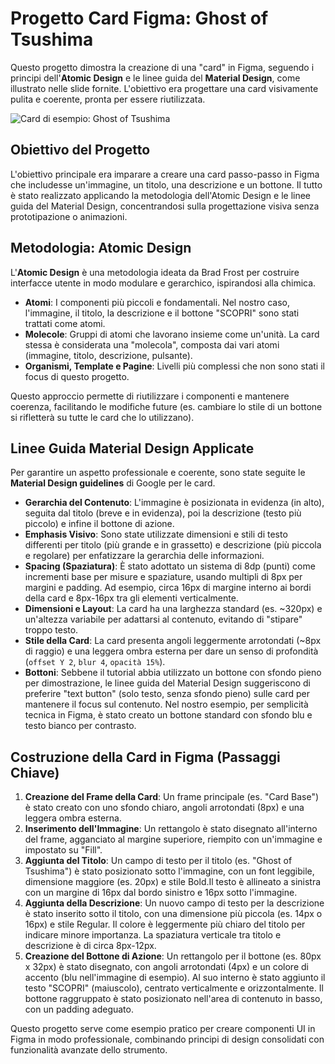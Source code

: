 # Progetto Card Figma: Ghost of Tsushima

Questo progetto dimostra la creazione di una "card" in Figma, seguendo i principi dell'**Atomic Design** e le linee guida del **Material Design**, come illustrato nelle slide fornite. L'obiettivo era progettare una card visivamente pulita e coerente, pronta per essere riutilizzata.

![Card di esempio: Ghost of Tsushima](../figma-card-react/public/card-figma.png)

## Obiettivo del Progetto

L'obiettivo principale era imparare a creare una card passo-passo in Figma che includesse un'immagine, un titolo, una descrizione e un bottone. Il tutto è stato realizzato applicando la metodologia dell'Atomic Design e le linee guida del Material Design, concentrandosi sulla progettazione visiva senza prototipazione o animazioni.

## Metodologia: Atomic Design

L'**Atomic Design** è una metodologia ideata da Brad Frost per costruire interfacce utente in modo modulare e gerarchico, ispirandosi alla chimica.

* **Atomi**: I componenti più piccoli e fondamentali. Nel nostro caso, l'immagine, il titolo, la descrizione e il bottone "SCOPRI" sono stati trattati come atomi.
* **Molecole**: Gruppi di atomi che lavorano insieme come un'unità. La card stessa è considerata una "molecola", composta dai vari atomi (immagine, titolo, descrizione, pulsante).
* **Organismi, Template e Pagine**: Livelli più complessi che non sono stati il focus di questo progetto.

Questo approccio permette di riutilizzare i componenti e mantenere coerenza, facilitando le modifiche future (es. cambiare lo stile di un bottone si rifletterà su tutte le card che lo utilizzano).

## Linee Guida Material Design Applicate

Per garantire un aspetto professionale e coerente, sono state seguite le **Material Design guidelines** di Google per le card.

* **Gerarchia del Contenuto**: L'immagine è posizionata in evidenza (in alto), seguita dal titolo (breve e in evidenza), poi la descrizione (testo più piccolo) e infine il bottone di azione.
* **Emphasis Visivo**: Sono state utilizzate dimensioni e stili di testo differenti per titolo (più grande e in grassetto) e descrizione (più piccola e regolare) per enfatizzare la gerarchia delle informazioni.
* **Spacing (Spaziatura)**: È stato adottato un sistema di 8dp (punti) come incrementi base per misure e spaziature, usando multipli di 8px per margini e padding. Ad esempio, circa 16px di margine interno ai bordi della card e 8px-16px tra gli elementi verticalmente.
* **Dimensioni e Layout**: La card ha una larghezza standard (es. ~320px) e un'altezza variabile per adattarsi al contenuto, evitando di "stipare" troppo testo.
* **Stile della Card**: La card presenta angoli leggermente arrotondati (~8px di raggio) e una leggera ombra esterna per dare un senso di profondità (`offset Y 2`, `blur 4`, `opacità 15%`).
* **Bottoni**: Sebbene il tutorial abbia utilizzato un bottone con sfondo pieno per dimostrazione, le linee guida del Material Design suggeriscono di preferire "text button" (solo testo, senza sfondo pieno) sulle card per mantenere il focus sul contenuto. Nel nostro esempio, per semplicità tecnica in Figma, è stato creato un bottone standard con sfondo blu e testo bianco per contrasto.

## Costruzione della Card in Figma (Passaggi Chiave)

1. **Creazione del Frame della Card**: Un frame principale (es. "Card Base") è stato creato con uno sfondo chiaro, angoli arrotondati (8px) e una leggera ombra esterna.
2. **Inserimento dell'Immagine**: Un rettangolo è stato disegnato all'interno del frame, agganciato al margine superiore, riempito con un'immagine e impostato su "Fill".
3. **Aggiunta del Titolo**: Un campo di testo per il titolo (es. "Ghost of Tsushima") è stato posizionato sotto l'immagine, con un font leggibile, dimensione maggiore (es. 20px) e stile Bold.Il testo è allineato a sinistra con un margine di 16px dal bordo sinistro e 16px sotto l'immagine.
4. **Aggiunta della Descrizione**: Un nuovo campo di testo per la descrizione è stato inserito sotto il titolo, con una dimensione più piccola (es. 14px o 16px) e stile Regular. Il colore è leggermente più chiaro del titolo per indicare minore importanza. La spaziatura verticale tra titolo e descrizione è di circa 8px-12px.
5. **Creazione del Bottone di Azione**: Un rettangolo per il bottone (es. 80px x 32px) è stato disegnato, con angoli arrotondati (4px) e un colore di accento (blu nell'immagine di esempio). Al suo interno è stato aggiunto il testo "SCOPRI" (maiuscolo), centrato verticalmente e orizzontalmente. Il bottone raggruppato è stato posizionato nell'area di contenuto in basso, con un padding adeguato.

Questo progetto serve come esempio pratico per creare componenti UI in Figma in modo professionale, combinando principi di design consolidati con funzionalità avanzate dello strumento.